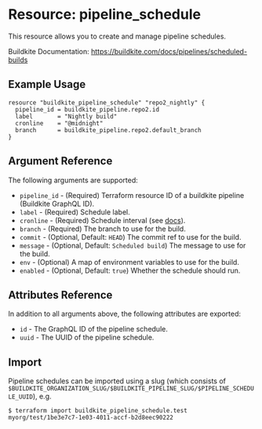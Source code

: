 # Resource: pipeline_schedule

This resource allows you to create and manage pipeline schedules.

Buildkite Documentation: https://buildkite.com/docs/pipelines/scheduled-builds

## Example Usage

```hcl
resource "buildkite_pipeline_schedule" "repo2_nightly" {
  pipeline_id = buildkite_pipeline.repo2.id
  label       = "Nightly build"
  cronline    = "@midnight"
  branch      = buildkite_pipeline.repo2.default_branch
}
```

## Argument Reference

The following arguments are supported:

* `pipeline_id` - (Required) Terraform resource ID of a buildkite pipeline (Buildkite GraphQL ID).
* `label` - (Required) Schedule label.
* `cronline` - (Required) Schedule interval (see [docs](https://buildkite.com/docs/pipelines/scheduled-builds#schedule-intervals)).
* `branch` - (Required) The branch to use for the build.
* `commit` - (Optional, Default: `HEAD`) The commit ref to use for the build.
* `message` - (Optional, Default: `Scheduled build`) The message to use for the build.
* `env` - (Optional) A map of environment variables to use for the build.
* `enabled` - (Optional, Default: `true`) Whether the schedule should run.

## Attributes Reference

In addition to all arguments above, the following attributes are exported:

* `id` - The GraphQL ID of the pipeline schedule.
* `uuid` - The UUID of the pipeline schedule.

## Import

Pipeline schedules can be imported using a slug (which consists of `$BUILDKITE_ORGANIZATION_SLUG/$BUILDKITE_PIPELINE_SLUG/$PIPELINE_SCHEDULE_UUID`), e.g.

```
$ terraform import buildkite_pipeline_schedule.test myorg/test/1be3e7c7-1e03-4011-accf-b2d8eec90222
```
